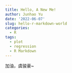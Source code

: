 ```yaml
---
title: Hello, A New Me!
author: Junhao Yu
date: '2022-06-07'
slug: hello-r-markdown-world
categories:
  - R
tags:
  - plot
  - regression
  - R Markdown
---
```


加油，虞骏豪~
